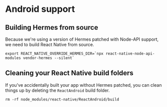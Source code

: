 # Android support

## Building Hermes from source

Because we're using a version of Hermes patched with Node-API support, we need to build React Native from source.

```
export REACT_NATIVE_OVERRIDE_HERMES_DIR=`npx react-native-node-api-modules vendor-hermes --silent`
```

## Cleaning your React Native build folders

If you've accidentally built your app without Hermes patched, you can clean things up by deleting the `ReactAndroid` build folder.

```
rm -rf node_modules/react-native/ReactAndroid/build
```
